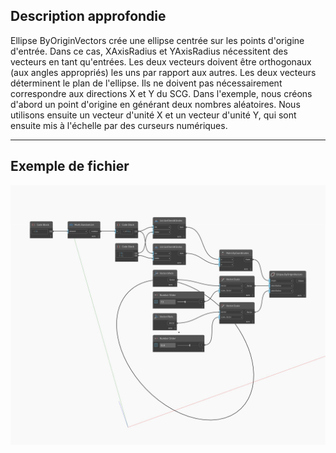 ## Description approfondie
Ellipse ByOriginVectors crée une ellipse centrée sur les points d'origine d'entrée. Dans ce cas, XAxisRadius et YAxisRadius nécessitent des vecteurs en tant qu'entrées. Les deux vecteurs doivent être orthogonaux (aux angles appropriés) les uns par rapport aux autres. Les deux vecteurs déterminent le plan de l'ellipse. Ils ne doivent pas nécessairement correspondre aux directions X et Y du SCG. Dans l'exemple, nous créons d'abord un point d'origine en générant deux nombres aléatoires. Nous utilisons ensuite un vecteur d'unité X et un vecteur d'unité Y, qui sont ensuite mis à l'échelle par des curseurs numériques.
___
## Exemple de fichier

![ByOriginVectors](./Autodesk.DesignScript.Geometry.Ellipse.ByOriginVectors_img.jpg)

